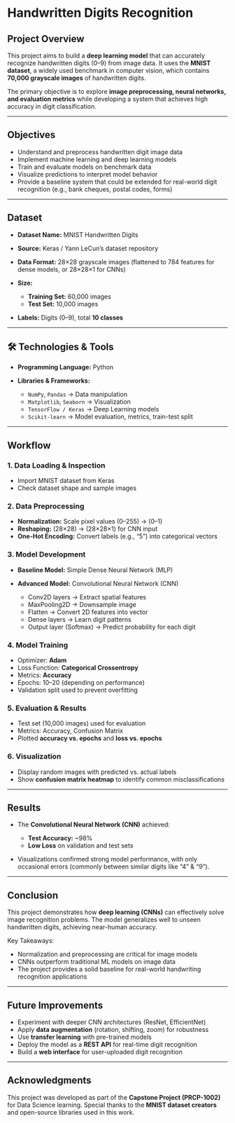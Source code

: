 
#  Handwritten Digits Recognition 

##  Project Overview

This project aims to build a **deep learning model** that can accurately recognize handwritten digits (0–9) from image data.
It uses the **MNIST dataset**, a widely used benchmark in computer vision, which contains **70,000 grayscale images** of handwritten digits.

The primary objective is to explore **image preprocessing, neural networks, and evaluation metrics** while developing a system that achieves high accuracy in digit classification.

---

##  Objectives

* Understand and preprocess handwritten digit image data
* Implement machine learning and deep learning models
* Train and evaluate models on benchmark data
* Visualize predictions to interpret model behavior
* Provide a baseline system that could be extended for real-world digit recognition (e.g., bank cheques, postal codes, forms)

---

##  Dataset

* **Dataset Name:** MNIST Handwritten Digits
* **Source:** Keras / Yann LeCun’s dataset repository
* **Data Format:** 28×28 grayscale images (flattened to 784 features for dense models, or 28×28×1 for CNNs)
* **Size:**

  * **Training Set:** 60,000 images
  * **Test Set:** 10,000 images
* **Labels:** Digits (0–9), total **10 classes**

---

## 🛠 Technologies & Tools

* **Programming Language:** Python 
* **Libraries & Frameworks:**

  * `NumPy`, `Pandas` → Data manipulation
  * `Matplotlib`, `Seaborn` → Visualization
  * `TensorFlow / Keras` → Deep Learning models
  * `Scikit-learn` → Model evaluation, metrics, train-test split

---

##  Workflow

### 1. Data Loading & Inspection

* Import MNIST dataset from Keras
* Check dataset shape and sample images

### 2. Data Preprocessing

* **Normalization:** Scale pixel values (0–255) → (0–1)
* **Reshaping:** (28×28) → (28×28×1) for CNN input
* **One-Hot Encoding:** Convert labels (e.g., “5”) into categorical vectors

### 3. Model Development

* **Baseline Model:** Simple Dense Neural Network (MLP)
* **Advanced Model:** Convolutional Neural Network (CNN)

  * Conv2D layers → Extract spatial features
  * MaxPooling2D → Downsample image
  * Flatten → Convert 2D features into vector
  * Dense layers → Learn digit patterns
  * Output layer (Softmax) → Predict probability for each digit

### 4. Model Training

* Optimizer: **Adam**
* Loss Function: **Categorical Crossentropy**
* Metrics: **Accuracy**
* Epochs: 10–20 (depending on performance)
* Validation split used to prevent overfitting

### 5. Evaluation & Results

* Test set (10,000 images) used for evaluation
* Metrics: Accuracy, Confusion Matrix
* Plotted **accuracy vs. epochs** and **loss vs. epochs**

### 6. Visualization

* Display random images with predicted vs. actual labels
* Show **confusion matrix heatmap** to identify common misclassifications

---

##  Results

* The **Convolutional Neural Network (CNN)** achieved:

  * **Test Accuracy:** \~98%
  * **Low Loss** on validation and test sets
* Visualizations confirmed strong model performance, with only occasional errors (commonly between similar digits like “4” & “9”).

---

##  Conclusion

This project demonstrates how **deep learning (CNNs)** can effectively solve image recognition problems.
The model generalizes well to unseen handwritten digits, achieving near-human accuracy.

 Key Takeaways:

* Normalization and preprocessing are critical for image models
* CNNs outperform traditional ML models on image data
* The project provides a solid baseline for real-world handwriting recognition applications

---

##  Future Improvements

* Experiment with deeper CNN architectures (ResNet, EfficientNet)
* Apply **data augmentation** (rotation, shifting, zoom) for robustness
* Use **transfer learning** with pre-trained models
* Deploy the model as a **REST API** for real-time digit recognition
* Build a **web interface** for user-uploaded digit recognition

---

##  Acknowledgments

This project was developed as part of the **Capstone Project (PRCP-1002)** for Data Science learning.
Special thanks to the **MNIST dataset creators** and open-source libraries used in this work.


